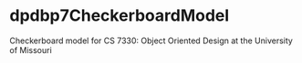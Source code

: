 # dpdbp7CheckerboardModel
Checkerboard model for CS 7330: Object Oriented Design at the University of Missouri
